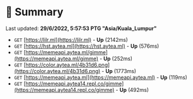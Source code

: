 # 📖 Summary
Last updated: **29/6/2022, 5:57:53 PTG "Asia/Kuala_Lumpur"**

- `GET` [https://lilr.ml](https://lilr.ml) - **Up** (2142ms)
- `GET` [https://hst.aytea.ml](https://hst.aytea.ml) - **Up** (576ms)
- `GET` [https://memeapi.aytea.ml/gimme](https://memeapi.aytea.ml/gimme) - **Up** (252ms)
- `GET` [https://color.aytea.ml/4b31d6.png](https://color.aytea.ml/4b31d6.png) - **Up** (1773ms)
- `GET` [https://memeapi.aytea.ml](https://memeapi.aytea.ml) - **Up** (119ms)
- `GET` [https://memeapi.aytea14.repl.co/gimme](https://memeapi.aytea14.repl.co/gimme) - **Up** (492ms)
